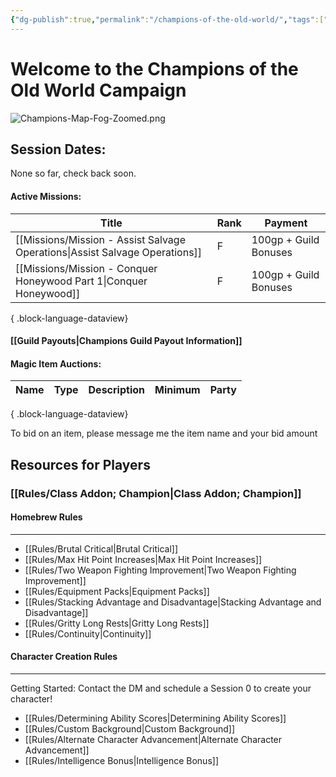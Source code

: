 ```yaml
---
{"dg-publish":true,"permalink":"/champions-of-the-old-world/","tags":["#Home","gardenEntry"]}
---
```




# Welcome to the Champions of the Old World Campaign

![Champions-Map-Fog-Zoomed.png](/img/user/z_Assets/Champions-Map-Fog-Zoomed.png)

## Session Dates:
None so far, check back soon.


#### Active Missions:

| Title                                                                          | Rank | Payment               |
| ------------------------------------------------------------------------------ | ---- | --------------------- |
| [[Missions/Mission - Assist Salvage Operations\|Assist Salvage Operations]] | F    | 100gp + Guild Bonuses |
| [[Missions/Mission - Conquer Honeywood Part 1\|Conquer Honeywood]]          | F    | 100gp + Guild Bonuses |

{ .block-language-dataview}
#### [[Guild Payouts\|Champions Guild Payout Information]]

#### Magic Item Auctions:
| Name | Type | Description | Minimum | Party |
| ---- | ---- | ----------- | ------- | ----- |

{ .block-language-dataview}

To bid on an item, please message me the item name and your bid amount






## Resources for Players

### [[Rules/Class Addon; Champion\|Class Addon; Champion]]

#### Homebrew Rules
___
- [[Rules/Brutal Critical\|Brutal Critical]]
- [[Rules/Max Hit Point Increases\|Max Hit Point Increases]]
- [[Rules/Two Weapon Fighting Improvement\|Two Weapon Fighting Improvement]]
- [[Rules/Equipment Packs\|Equipment Packs]]
- [[Rules/Stacking Advantage and Disadvantage\|Stacking Advantage and Disadvantage]]
- [[Rules/Gritty Long Rests\|Gritty Long Rests]]
- [[Rules/Continuity\|Continuity]]

#### Character Creation Rules
___
Getting Started: Contact the DM and schedule a Session 0 to create your character!

- [[Rules/Determining Ability Scores\|Determining Ability Scores]]
- [[Rules/Custom Background\|Custom Background]]
- [[Rules/Alternate Character Advancement\|Alternate Character Advancement]]
- [[Rules/Intelligence Bonus\|Intelligence Bonus]]

